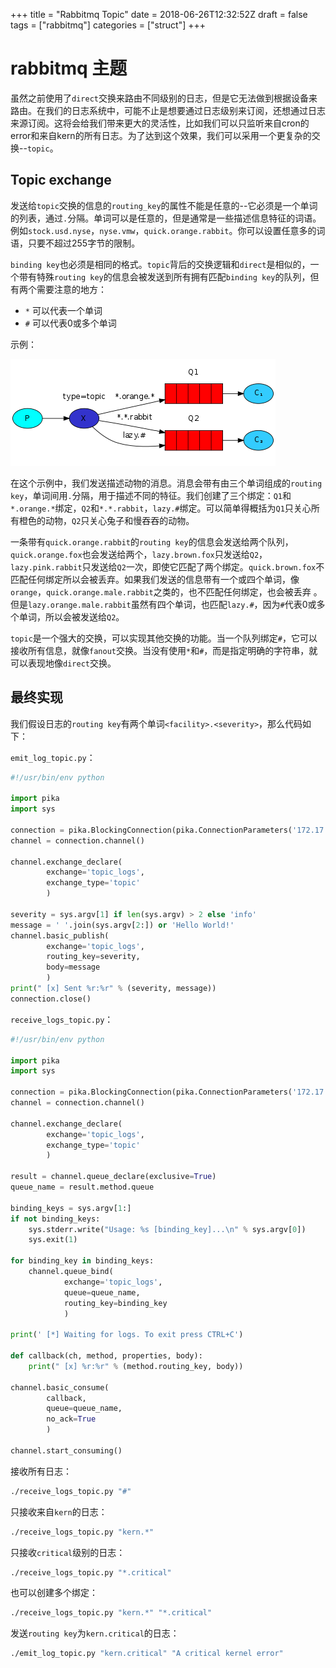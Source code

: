 +++
title = "Rabbitmq Topic"
date = 2018-06-26T12:32:52Z
draft = false
tags = ["rabbitmq"]
categories = ["struct"]
+++

# rabbitmq 主题

虽然之前使用了`direct`交换来路由不同级别的日志，但是它无法做到根据设备来路由。在我们的日志系统中，可能不止是想要通过日志级别来订阅，还想通过日志来源订阅。这将会给我们带来更大的灵活性，比如我们可以只监听来自cron的error和来自kern的所有日志。为了达到这个效果，我们可以采用一个更复杂的交换--`topic`。

## Topic exchange

发送给`topic`交换的信息的`routing_key`的属性不能是任意的--它必须是一个单词的列表，通过`.`分隔。单词可以是任意的，但是通常是一些描述信息特征的词语。例如`stock.usd.nyse`，`nyse.vmw`，`quick.orange.rabbit`。你可以设置任意多的词语，只要不超过255字节的限制。

`binding key`也必须是相同的格式。`topic`背后的交换逻辑和`direct`是相似的，一个带有特殊`routing key`的信息会被发送到所有拥有匹配`binding key`的队列，但有两个需要注意的地方：

* `*` 可以代表一个单词
* `#` 可以代表0或多个单词

示例：

![topic example](/struct/images/rabbitmq_topic_img1.png)

在这个示例中，我们发送描述动物的消息。消息会带有由三个单词组成的`routing key`，单词间用`.`分隔，用于描述不同的特征。我们创建了三个绑定：`Q1`和`*.orange.*`绑定，`Q2`和`*.*.rabbit`，`lazy.#`绑定。可以简单得概括为`Q1`只关心所有橙色的动物，`Q2`只关心兔子和慢吞吞的动物。

一条带有`quick.orange.rabbit`的`routing key`的信息会发送给两个队列，`quick.orange.fox`也会发送给两个，`lazy.brown.fox`只发送给`Q2`，`lazy.pink.rabbit`只发送给`Q2`一次，即使它匹配了两个绑定。`quick.brown.fox`不匹配任何绑定所以会被丢弃。如果我们发送的信息带有一个或四个单词，像`orange`，`quick.orange.male.rabbit`之类的，也不匹配任何绑定，也会被丢弃 。但是`lazy.orange.male.rabbit`虽然有四个单词，也匹配`lazy.#`，因为`#`代表0或多个单词，所以会被发送给`Q2`。

`topic`是一个强大的交换，可以实现其他交换的功能。当一个队列绑定`#`，它可以接收所有信息，就像`fanout`交换。当没有使用`*`和`#`，而是指定明确的字符串，就可以表现地像`direct`交换。

## 最终实现

我们假设日志的`routing key`有两个单词`<facility>.<severity>`，那么代码如下：

`emit_log_topic.py`：

```py
#!/usr/bin/env python

import pika
import sys

connection = pika.BlockingConnection(pika.ConnectionParameters('172.17.0.6', 5672, credentials=pika.PlainCredentials('guest', 'guest')))
channel = connection.channel()

channel.exchange_declare(
        exchange='topic_logs',
        exchange_type='topic'
        )

severity = sys.argv[1] if len(sys.argv) > 2 else 'info'
message = ' '.join(sys.argv[2:]) or 'Hello World!'
channel.basic_publish(
        exchange='topic_logs',
        routing_key=severity,
        body=message
        )
print(" [x] Sent %r:%r" % (severity, message))
connection.close()
```

`receive_logs_topic.py`：

```py
#!/usr/bin/env python

import pika
import sys

connection = pika.BlockingConnection(pika.ConnectionParameters('172.17.0.6', 5672, credentials=pika.PlainCredentials('guest', 'guest')))
channel = connection.channel()

channel.exchange_declare(
        exchange='topic_logs',
        exchange_type='topic'
        )

result = channel.queue_declare(exclusive=True)
queue_name = result.method.queue

binding_keys = sys.argv[1:]
if not binding_keys:
    sys.stderr.write("Usage: %s [binding_key]...\n" % sys.argv[0])
    sys.exit(1)

for binding_key in binding_keys:
    channel.queue_bind(
            exchange='topic_logs',
            queue=queue_name,
            routing_key=binding_key
            )

print(' [*] Waiting for logs. To exit press CTRL+C')

def callback(ch, method, properties, body):
    print(" [x] %r:%r" % (method.routing_key, body))

channel.basic_consume(
        callback,
        queue=queue_name,
        no_ack=True
        )

channel.start_consuming()
```

接收所有日志：

```bash
./receive_logs_topic.py "#"
```

只接收来自`kern`的日志：

```bash
./receive_logs_topic.py "kern.*"
```

只接收`critical`级别的日志：

```bash
./receive_logs_topic.py "*.critical"
```

也可以创建多个绑定：

```bash
./receive_logs_topic.py "kern.*" "*.critical"
```

发送`routing key`为`kern.critical`的日志：

```bash
./emit_log_topic.py "kern.critical" "A critical kernel error"
```
